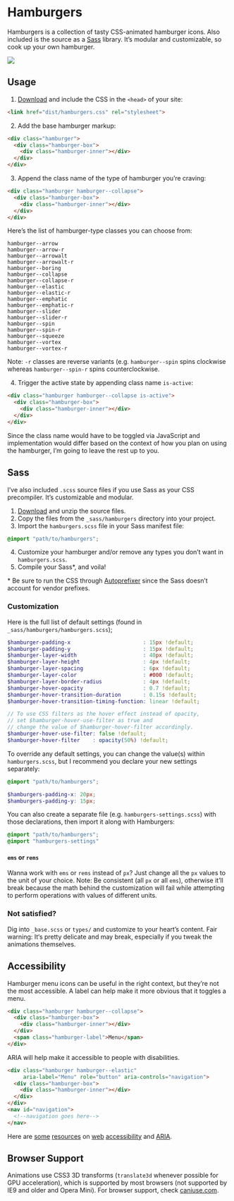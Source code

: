 # Hamburgers

Hamburgers is a collection of tasty CSS-animated hamburger icons. Also included is the source as a [Sass](#sass) library. It’s modular and customizable, so cook up your own hamburger.

![](http://i.imgur.com/Ph0ndte.gif)

## Usage

1. [Download](https://github.com/jonsuh/hamburgers/blob/master/dist/hamburgers.css) and include the CSS in the `<head>` of your site:

  ```html
  <link href="dist/hamburgers.css" rel="stylesheet">
  ```

2. Add the base hamburger markup:

  ```html
  <div class="hamburger">
    <div class="hamburger-box">
      <div class="hamburger-inner"></div>
    </div>
  </div>
  ```

3. Append the class name of the type of hamburger you’re craving:

  ```html
  <div class="hamburger hamburger--collapse">
    <div class="hamburger-box">
      <div class="hamburger-inner"></div>
    </div>
  </div>
  ```

  Here’s the list of hamburger-type classes you can choose from:

  ```
  hamburger--arrow
  hamburger--arrow-r
  hamburger--arrowalt
  hamburger--arrowalt-r
  hamburger--boring
  hamburger--collapse
  hamburger--collapse-r
  hamburger--elastic
  hamburger--elastic-r
  hamburger--emphatic
  hamburger--emphatic-r
  hamburger--slider
  hamburger--slider-r
  hamburger--spin
  hamburger--spin-r
  hamburger--squeeze
  hamburger--vortex
  hamburger--vortex-r
  ```

  Note: `-r` classes are reverse variants (e.g. `hamburger--spin` spins clockwise whereas `hamburger--spin-r` spins counterclockwise.

4. Trigger the active state by appending class name `is-active`:

  ```html
  <div class="hamburger hamburger--collapse is-active">
    <div class="hamburger-box">
      <div class="hamburger-inner"></div>
    </div>
  </div>
  ```

  Since the class name would have to be toggled via JavaScript and implementation would differ based on the context of how you plan on using the hamburger, I’m going to leave the rest up to you.

## Sass

I’ve also included `.scss` source files if you use Sass as your CSS precompiler. It’s customizable and modular.

1. [Download](https://github.com/jonsuh/hamburgers/archive/master.zip) and unzip the source files.
2. Copy the files from the `_sass/hamburgers` directory into your project.
3. Import the `hamburgers.scss` file in your Sass manifest file:

  ```scss
  @import "path/to/hamburgers";
  ```

4. Customize your hamburger and/or remove any types you don’t want in `hamburgers.scss`.
5. Compile your Sass*, and voila!

\* Be sure to run the CSS through [Autoprefixer](https://github.com/postcss/autoprefixer) since the Sass doesn’t account for vendor prefixes.

### Customization

Here is the full list of default settings (found in `_sass/hamburgers/hamburgers.scss`);

```scss
$hamburger-padding-x                       : 15px !default;
$hamburger-padding-y                       : 15px !default;
$hamburger-layer-width                     : 40px !default;
$hamburger-layer-height                    : 4px !default;
$hamburger-layer-spacing                   : 6px !default;
$hamburger-layer-color                     : #000 !default;
$hamburger-layer-border-radius             : 4px !default;
$hamburger-hover-opacity                   : 0.7 !default;
$hamburger-hover-transition-duration       : 0.15s !default;
$hamburger-hover-transition-timing-function: linear !default;

// To use CSS filters as the hover effect instead of opacity,
// set $hamburger-hover-use-filter as true and
// change the value of $hamburger-hover-filter accordingly.
$hamburger-hover-use-filter: false !default;
$hamburger-hover-filter    : opacity(50%) !default;
```

To override any default settings, you can change the value(s) within `hamburgers.scss`, but I recommend you declare your new settings separately:

```scss
@import "path/to/hamburgers";

$hamburgers-padding-x: 20px;
$hamburgers-padding-y: 15px;
```

You can also create a separate file (e.g. `hamburgers-settings.scss`) with those declarations, then import it along with Hamburgers:

```scss
@import "path/to/hamburgers";
@import "hamburgers-settings"
```

#### `ems` or `rems`

Wanna work with `ems` or `rems` instead of `px`? Just change all the `px` values to the unit of your choice. Note: Be consistent (all `px` or all `ems`), otherwise it’ll break because the math behind the customization will fail while attempting to perform operations with values of different units.

### Not satisfied?

Dig into `_base.scss` or `types/` and customize to your heart’s content. Fair warning: It‘s pretty delicate and may break, especially if you tweak the animations themselves.

## Accessibility

Hamburger menu icons can be useful in the right context, but they’re not the most accessible. A label can help make it more obvious that it toggles a menu.

```html
<div class="hamburger hamburger--collapse">
  <div class="hamburger-box">
    <div class="hamburger-inner"></div>
  </div>
  <span class="hamburger-label">Menu</span>
</div>
```

ARIA will help make it accessible to people with disabilities.

```html
<div class="hamburger hamburger--elastic"
     aria-label="Menu" role="button" aria-controls="navigation">
  <div class="hamburger-box">
    <div class="hamburger-inner"></div>
  </div>
</div>
<nav id="navigation">
  <!--navigation goes here-->
</nav>
```

Here are [some](https://developer.mozilla.org/en-US/docs/Web/Accessibility/ARIA) [resources](https://webaccessibility.withgoogle.com/course) on [web](http://a11yproject.com/) [accessibility](http://www.html5accessibility.com/) and [ARIA](https://w3c.github.io/aria-in-html/).

## Browser Support

Animations use CSS3 3D transforms (`translate3d` whenever possible for GPU acceleration), which is supported by most browsers (not supported by IE9 and older and Opera Mini). For browser support, check [caniuse.com](http://caniuse.com/#search=translate3d).
